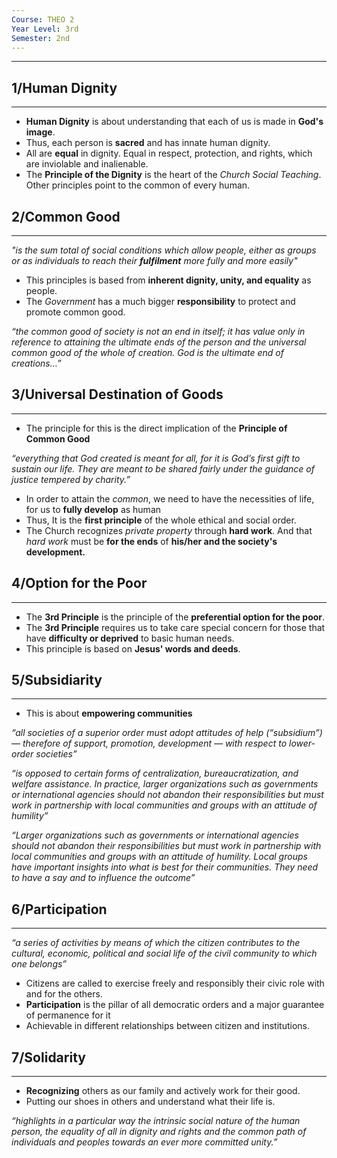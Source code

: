 ```yaml
---
Course: THEO 2
Year Level: 3rd
Semester: 2nd
---
```

---

## 1/Human Dignity
---
- **Human Dignity** is about understanding that each of us is made in **God's image**.
- Thus, each person is **sacred** and has innate human dignity.
- All are **equal** in dignity. Equal in respect, protection, and rights, which are inviolable and inalienable.
- The **Principle of the Dignity** is the heart of the *Church Social Teaching*. Other principles point to the common of every human.

## 2/Common Good
---
 *"is the sum total of social conditions which allow people, either as groups or as individuals to reach their **fulfilment** more fully and more easily"*

- This principles is based from **inherent dignity, unity, and equality** as people.
- The *Government* has a much bigger **responsibility** to protect and promote common good.

*“the common good of society is not an end in itself; it has value only in reference to attaining the ultimate ends of the person and the universal common good of the whole of creation. God is the ultimate end of creations…”*

## 3/Universal Destination of Goods
---
- The principle for this is the direct implication of the **Principle of Common Good**

*“everything that God created is meant for all, for it is God’s first gift to sustain our life. They are meant to be shared fairly under the guidance of justice tempered by charity.”*

- In order to attain the *common*, we need to have the necessities of life, for us to **fully develop** as human
- Thus, It is the **first principle** of the whole ethical and social order.
- The Church recognizes *private property* through **hard work**. And that *hard work* must be **for the ends** of **his/her and the society's development.**

## 4/Option for the Poor
---
- The **3rd Principle** is the principle of the **preferential option for the poor**. 
- The **3rd Principle** requires us to take care special concern for those that have **difficulty or deprived** to basic human needs.
- This principle is based on **Jesus' words and deeds**.

## 5/Subsidiarity
---
- This is about **empowering communities**

*“all societies of a superior order must adopt attitudes of help (“subsidium”) — therefore of support, promotion, development — with respect to lower-order societies”*

*“is opposed to certain forms of centralization, bureaucratization, and welfare assistance. In practice, larger organizations such as governments or international agencies should not abandon their responsibilities but must work in partnership with local communities and groups with an attitude of humility”*

*“Larger organizations such as governments or international agencies should not abandon their responsibilities but must work in partnership with local communities and groups with an attitude of humility. Local groups have important insights into what is best for their communities. They need to have a say and to influence the outcome”*

## 6/Participation
---
*“a series of activities by means of which the citizen contributes to the cultural, economic, political and social life of the civil community to which one belongs”*

- Citizens are called to exercise freely and responsibly their civic role with and for the others.
- **Participation** is the pillar of all democratic orders and a major guarantee of permanence for it
- Achievable in different relationships between citizen and institutions.

## 7/Solidarity
---
- **Recognizing** others as our family and actively work for their good.
- Putting our shoes in others and understand what their life is.

*“highlights in a particular way the intrinsic social nature of the human person, the equality of all in dignity and rights and the common path of individuals and peoples towards an ever more committed unity.”*
